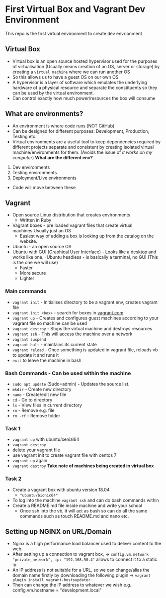 # First Virtual Box and Vagrant Dev Environment
This repo is the first virtual environment to create dev envrionment

## Virtual Box
- Virtual box is an open source hosted hypervisor used for the purposes of virtualisation (Usually means creation of an OS, server or storage) by creating a `virtual machine` where we can run another OS
- So this allows us to have a guest OS on our own OS
- A hypervisor is a layer of software which emulates the underlying hardware of a physical resource and separate the constituents so they can be used by the virtual environment.
- Can control exactly how much power/resources the box will consume

## What are environments?
- An environment is where code runs (NOT GitHub)
- Can be designed for different purposes: Development, Production, Testing etc.
- Virtual environments are a useful tool to keep dependencies required by different projects separate and consistent by creating isolated virtual machine/environments for them. (Avoids the issue of *it works on my computer*)
**What are the different env?**
1. Dev environments
2. Testing environments
3. Deployment/Live environments

- Code will move between these
  
## Vagrant
- Open source Linux distribution that creates environments
  - Written in Ruby
- Vagrant boxes - pre loaded vagrant files that create virtual machines.Usually just an OS
  - Easiest way of adding a box is looking up from the catalog on the website.
- Ubuntu - an open source OS
- Ubuntu with GUI (Graphical User Interface) - Looks like a desktop and works like one.
-Ubuntu headless - is basically a terminal, no GUI (This is the one we will use)
  - Faster
  - More secure
  - Lighter

### Main commands 
- `vagrant init` - Initialises directory to be a vagrant env, creates vagrant file 
- `vagrant init <box>` - search for boxes in [vagrant.com](https://app.vagrantup.com/)
- `vagrant up` - Creates and configures guest machines according to your vagrant file so machine can be used
- `vagrant destroy` - Stops the virtual machine and destroys resources 
- `vagrant ssh` - This will access the machine over a network
- `vagrant suspend`
- `vagrant halt` - maintains its current state
- `vagrant reload` - Once something is updated in vagrant file, reloads vb to update it and runs it 
- `exit` to leave the machine in bash

### Bash Commands - Can be used within the machine
- `sudo apt update` (Sudo=admin) - Updates the source list. 
- `mkdir` - Create new directory
- `nano` - Create/edit new file
- `cd` - Go to directory
- `ls` - View files in current directory
- `rm` - Remove e.g. file
- `rm -rf` - Remove folder

### Task 1
- `vagrant up` with ubuntu/xenial64
- `vagrant destroy`
- delete your vagrant file
- use vagrant init to create vagrant file with centos 7
- `vagrant up` again
- `vagrant destroy`
**Take note of machines being created in virtual box**


### Task 2 
- Create a vagrant box with ubuntu version 18.04
  - `"ubuntu/bionic64"`
- To log into the machine `vagrant ssh` and can do bash commands within
- Create a README.md file inside machine and write your school
  - Once ssh into the vb, it will act as bash so can do all the same commands such as touch README.md and nano etc.

## Setting up NGINX on URL/Domain
- Nginx is a high performance load balancer used to deliver content to the web. 
- After setting up a connection to vagrant box, -> `config.vm.network "private_network", ip: "192.168.50.4"` allows to connect it to a static ip
- An IP address is not suitable for a URL, so we can change/alias the domain name firstly by downloading the following plugin -> `vagrant plugin install vagrant-hostsupdater`
- Then can change the IP address to whatever we wish e.g. config.vm.hostname = "development.local"